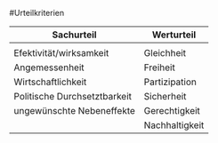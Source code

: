 #Urteilkriterien 

| Sachurteil              | Werturteil |
| ----------------------- | ---------- |
|                         |            |
| Efektivität/wirksamkeit | Gleichheit |
|Angemessenheit |Freiheit|
|Wirtschaftlichkeit|Partizipation|
|Politische Durchsetztbarkeit|Sicherheit|
|ungewünschte Nebeneffekte|Gerechtigkeit
| |Nachhaltigkeit|


